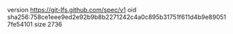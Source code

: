 version https://git-lfs.github.com/spec/v1
oid sha256:758ce1eee9ed2e92b9b8b2271242c4a0c895b31751f611d4b9e890517fe54101
size 2736

